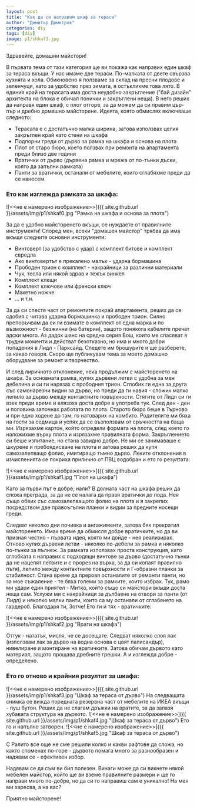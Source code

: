 ```yaml
---
layout: post
title: "Как да си направим шкаф за тераса"
author: "Димитър Димитров"
categories: diy
tags: [diy]
image: p1/shkaf3.jpg
---
```


Здравейте, домашни майстори!

В първата тема от тази категория ще ви покажа как направих един шкаф за тераса вкъщи. У нас имаме две тераси. По-малката от двете свързва кухнята и хола. Обикновено я ползваме за склад на пресни плодове и зеленчуци, като за удобство през зимата, я остъклихме това лято. В единия край на терасата има доста неудобно закръгление ("бай дизайн" архитекта на блока е обичал понички и закръглени неща). В него реших да направя един шкаф, с плот отгоре, за да можем да си правим цър-пър и дребно домашно майсторене. Идеята, която обмислях включваше следното:
* Терасата е с достатъчно малка ширина, затова използвах целия закръглен край като стени на шкафа
* Подпорни греди от дърво за рамка на шкафа и основа на плота
* Плот от старо бюро, което ползвах при ремонта на апартамента преди близо две години
* Вратички от дърво (дървена рамка и мрежа от по-тънки дъски, която да запълни рамката)
* Панти за вратички, останали от мебелите, които сглабяхме преди да се нанесем.

### Ето как изглежда рамката за шкафа:
![<<не е намерено изображение>>]({{ site.github.url }}/assets/img/p1/shkaf0.jpg "Рамка на шкафа и основа за плота")

За да е удобно майсторенето вкъщи, се нуждаете от правилните инструменти! Според мен, всеки "домашен майстор" трябва да има вкъщи следните основни инструменти:
* Винтоверт (за удобство с удар) с комплект битове и комплект свредла
* Ако винтовертът е прекалено малък - ударна бормашина
* Прободен трион с комплект - накрайници за различни материали
* Чук, тесла или някой здрав и тежък винкел
* Комплект клещи
* Комплект ключове или френски ключ
* Макетно ножче
* ... и т.н.

За да си спестя част от ремонтите покрай апартамента, реших да се сдобия с читава ударна бормашинка и прободен трион. Силно препоръчвам да си ги взимате в комплект от една марка и по възможност - безжични (на батерии), защото понякога кабелите пречат адски много. Аз дадох шанс на средна серия Бош, които ме спасяват в трудни моменти и действат безотказно, но има и много добри попадения в Лидл - Парксайд. Следете им брошурите и ще разберете, за какво говоря. Скоро ще публикувам тема за моето домашно оборудване за ремонт и творчество.

И след лиричното отклонение, нека продължим с майсторенето на шкафа. За основната рамка, купих дървени летви с удобна за мен дебелина и си ги нарязах с прободния трион. Сглобих ги една за друга със самонарезни видии за дърво, но преди да ги навия - сложих малко лепило за дърво между контактните повърхности. Стягите от Лидл си ги взех преди време и влязоха доста добре в употреба тук. След ден - ден и половина започнах работата по плота. Старото бюро беше в Търново и при едно ходене до там, го натоварих на комбито. Родителите ми бяха на гости за седмица и успях да се възползвам от сръчността на баща ми. Изрязахме картон, който определи формата на плота, след което го наложихме върху плота и изрязахме правилната форма. Закръглението си беше изпитание, но стана завидно добре. Не ми се занимаваше с шкурене и пребоядисване на плота и затова реших да купя самозалепващо фолио, имитиращо тъмно дърво. Леките отклонения в изчисленията се покриха прилично от ПВЦ водобран и ето го резултата:

![<<не е намерено изображение>>]({{ site.github.url }}/assets/img/p1/shkaf1.jpg "Плот на шкафа")

Като за първи път е добре, нали? В долната част на шкафа реших да сложа преграда, за да не се налага да правя вратички до пода. Нея също обвих със самозалепващото фолио на плота и я закрепих посредством две правоъгълни планки и видии за предните носещи греди.

Следват няколко дни почивка и ангажименти, затова бях прекратил майсторенето. Имах време да обмисля добре вратичките, но да ви призная честно - първата идея, която ми дойде - нея реализирах. Отново купих дървени летви - няколко по-дебели за рамка и няколко по-тънки за пълнеж. За рамката използвах проста конструкция, като сглобката я направих с подходящи винтове за дърво (достатъчно тънки да не нацепят летвите и с прорез на върха, за да си копаят правилно пътя), лепило между контактните повърхности и Г-образни планки за стабилност. Стана време да преровя останалите от ремонти панти, но за мое съжаление - те бяха големи за рамките, които избрах. Тук, рамо ми удари един приятел - Митко, който също си майстори вкъщи доста неща сам. Услужи ми с накрайници за дълбаене на отвори за панти (от Лидл) и няколко малки панти, които са му останали от сглабянето на гардероб. Благодаря ти, Зотче! Ето ги и тях - вратичките:

![<<не е намерено изображение>>]({{ site.github.url }}/assets/img/p1/shkaf2.jpg "Врати на шкафа")

Оттук - нататък, мисля, че се досещате. Следват няколко слоя лак (използвам лак за дърво на водна основа с цвят палисандър), нивелиране и монтиране на вратичките. Затова обичам дървото като материал, защото прощава дребните грешки. А и изглежда добре - определено.

### Ето го отново и крайния резултат за шкафа:
![<<не е намерено изображение>>]({{ site.github.url }}/assets/img/p1/shkaf3.jpg "Шкаф за тераса от дърво")
На следващата снимка се вижда поредната резервна част от мебелите на ИКЕА вкъщи - пуш бутон. Реших да не слагам дръжки на вратите, за да запазя хубавата структура на дървото.
![<<не е намерено изображение>>]({{ site.github.url }}/assets/img/p1/shkaf4.jpg "Шкаф за тераса от дърво")
Ето го и напълно затворен.
![<<не е намерено изображение>>]({{ site.github.url }}/assets/img/p1/shkaf5.jpg "Шкаф за тераса от дърво")

С Ралито все още не сме решили колко и какви рафтове да сложа, но както споменах по-горе - дървото помага много за разнообразен и надявам се - ефективен избор.

Надявам се да съм ви бил полезен. Винаги може да си викнете някой мебелен майстор, който ще ви вземе правилните размери и ще го направи много по-добре, но да си го направиш сам е уникално! На мен ми харесва, а на вас?

Приятно майсторене!